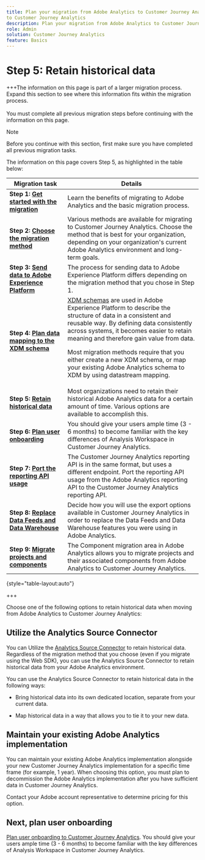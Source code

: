 ```yaml
---
title: Plan your migration from Adobe Analytics to Customer Journey Analytics
to Customer Journey Analytics
description: Plan your migration from Adobe Analytics to Customer Journey Analytics
role: Admin
solution: Customer Journey Analytics
feature: Basics
---
```

# Step 5: Retain historical data

+++The information on this page is part of a larger migration process. Expand this section to see where this information fits within the migration process. </br></br>You must complete all previous migration steps before continuing with the information on this page.

>[!NOTE]
>
>Before you continue with this section, first make sure you have completed all previous migration tasks.
>
>The information on this page covers Step 5, as highlighted in the table below: 
>
>| Migration task | Details |
>|---------|----------|
>| **Step 1: [Get started with the migration](/help/getting-started/cja-migration/cja-migration-getstarted.md)** | Learn the benefits of migrating to Adobe Analytics and the basic migration process. |
>| **Step 2: [Choose the migration method](/help/getting-started/cja-migration/cja-migration-method.md)** | Various methods are available for migrating to Customer Journey Analytics. Choose the method that is best for your organization, depending on your organization's current Adobe Analytics environment and long-term goals. | 
>| **Step 3: [Send data to Adobe Experience Platform](/help/getting-started/cja-migration/cja-migration-send-to-platform.md)** | The process for sending data to Adobe Experience Platform differs depending on the migration method that you chose in Step 1. | 
>| **Step 4: [Plan data mapping to the XDM schema](/help/getting-started/cja-migration/cja-migration-xdm.md)** | [XDM schemas](https://experienceleague.adobe.com/en/docs/experience-platform/xdm/home#xdm-schemas) are used in Adobe Experience Platform to describe the structure of data in a consistent and reusable way. By defining data consistently across systems, it becomes easier to retain meaning and therefore gain value from data.<p>Most migration methods require that you either create a new XDM schema, or map your existing Adobe Analytics schema to XDM by using datastream mapping.</p>  |
>| <span class="preview">**Step 5: [Retain historical data](/help/getting-started/cja-migration/cja-migration-historical-data.md)**</span> | <span class="preview">Most organizations need to retain their historical Adobe Analytics data for a certain amount of time. Various options are available to accomplish this.</span>  | 
>| **Step 6: [Plan user onboarding](/help/getting-started/cja-migration/cja-migration-onboarding.md)** | You should give your users ample time (3 - 6 months) to become familiar with the key differences of Analysis Workspace in Customer Journey Analytics. | 
>| **Step 7: [Port the reporting API usage](/help/getting-started/cja-migration/cja-migration-api.md)** | The Customer Journey Analytics reporting API is in the same format, but uses a different endpoint. Port the reporting API usage from the Adobe Analytics reporting API to the Customer Journey Analytics reporting API. | 
>| **Step 8: [Replace Data Feeds and Data Warehouse](/help/getting-started/cja-migration/cja-migration-export-options.md)** | Decide how you will use the export options available in Customer Journey Analytics in order to replace the Data Feeds and Data Warehouse features you were using in Adobe Analytics.  |
>| **Step 9: [Migrate projects and components](/help/getting-started/cja-migration/cja-migration-projects.md)** | The Component migration area in Adobe Analytics allows you to migrate projects and their associated components from Adobe Analytics to Customer Journey Analytics.  |
>
>{style="table-layout:auto"}

+++

Choose one of the following options to retain historical data when moving from Adobe Analytics to Customer Journey Analytics: 

## Utilize the Analytics Source Connector

  You can Utilize the [Analytics Source Connector](/help/data-ingestion/analytics.md) to retain historical data. Regardless of the migration method that you choose (even if you migrate using the Web SDK), you can use the Analytics Source Connector to retain historical data from your Adobe Analytics environment. 

  You can use the Analytics Source Connector to retain historical data in the following ways:
  
  * Bring historical data into its own dedicated location, separate from your current data.

  * Map historical data in a way that allows you to tie it to your new data. <!-- Possible? Explain -->

## Maintain your existing Adobe Analytics implementation

You can maintain your existing Adobe Analytics implementation alongside your new Customer Journey Analytics implementation for a specific time frame (for example, 1 year). When choosing this option, you must plan to decommission the Adobe Analytics implementation after you have sufficient data in Customer Journey Analytics. 

Contact your Adobe account representative to determine pricing for this option. 

## Next, plan user onboarding

[Plan user onboarding to Customer Journey Analytics](/help/getting-started/cja-migration/cja-migration-onboarding.md). You should give your users ample time (3 - 6 months) to become familiar with the key differences of Analysis Workspace in Customer Journey Analytics.
